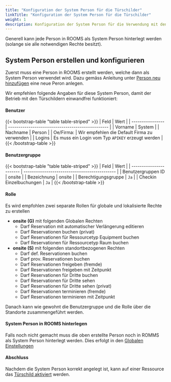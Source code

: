 ```yaml
---
title: "Konfiguration der System Person für die Türschilder"
linkTitle: "Konfiguration der System Person für die Türschilder"
weight: 1
description: Konfiguration der System Person für die Verwendung mit den Türschildern
---
```

Generell kann jede Person in ROOMS als System Person hinterlegt werden (solange sie alle notwendigen Rechte besitzt).

## System Person erstellen und konfigurieren
Zuerst muss eine Person in ROOMS erstellt werden, welche dann als System Person verwendet wird. Dazu gemäss Anleitung unter [Person neu hinzufügen](/einstellungen/personen/#person-neu-hinzuf%C3%BCgen) eine neue Peron anlegen.

Wir empfehlen folgende Angaben für diese System Person, damit der Betrieb mit den Türschildern einwandfrei funktioniert:

#### Benutzer

{{< bootstrap-table "table table-striped" >}}
| Feld             | Wert                                              |
| ---------------- | ------------------------------------------------- |
| Vorname          | System                                            |
| Nachname         | Person                                            |
| Oe/Firma:        | Wir empfehlen die Default Firma zu verwenden      |
| Logins           | Es muss ein Login vom Typ `APIKEY` erzeugt werden |
{{< /bootstrap-table >}}

#### Benutzergruppe

{{< bootstrap-table "table table-striped" >}}
| Feld                    | Wert                                          |
| ----------------------- | --------------------------------------------- |
| Benutzergruppen ID      | onsite                                        |
| Bezeichnung             | onsite                                        |
| Berechtigungsgruppe     | `Ja`                                          |
| Checkin Einzelbuchungen | `Ja`                                          |
{{< /bootstrap-table >}}

#### Rolle

Es wird empfohlen zwei separate Rollen für globale und lokalisierte Rechte zu erstellen

- **onsite (G)** mit folgenden Globalen Rechten
   - Darf Reservation mit automatischer Verlängerung editieren  
   - Darf Reservationen buchen (privat)  
   - Darf Reservationen für Ressourcetyp Equipment buchen  
   - Darf Reservationen für Ressourcetyp Raum buchen
- **onsite (S)** mit folgenden standortbezogenen Rechten
   - Darf def. Reservationen buchen  
   - Darf prov. Reservationen buchen  
   - Darf Reservationen freigeben (fremde)  
   - Darf Reservationen freigeben mit Zeitpunkt  
   - Darf Reservationen für Dritte buchen  
   - Darf Reservationen für Dritte sehen  
   - Darf Reservationen für Dritte sehen (privat)  
   - Darf Reservationen terminieren (fremde)  
   - Darf Reservationen terminieren mit Zeitpunkt   

Danach kann wie gewohnt die Benutzergruppe und die Rolle über die Standorte zusammengeführt werden.

#### System Person in ROOMS hinterlegen

Falls noch nicht gemacht muss die oben erstellte Person noch in ROMMS als System Person hinterlegt werden. Dies erfolgt in den [Globalen Einstellungen](/3vrooms/einstellungen/system/globaleparameter)

#### Abschluss

Nachdem die System Person korrekt angelegt ist, kann auf einer Ressource das [Türschild aktiviert](/betrieb/tuerschilder/konfiguratonressource) werden.
